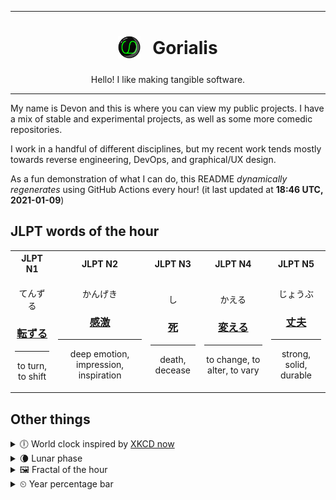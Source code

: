 ***

<h1 align="center">
<sub>
    <img src="readme/resources/avatar.png" height="36">
</sub>
&nbsp;
Gorialis
</h1>
<p align="center">
Hello! I like making tangible software.
</p>

***

My name is Devon and this is where you can view my public projects. I have a mix of stable and experimental projects, as well as some more comedic repositories.

I work in a handful of different disciplines, but my recent work tends mostly towards reverse engineering, DevOps, and graphical/UX design.

As a fun demonstration of what I can do, this README *dynamically regenerates* using GitHub Actions every hour! (it last updated at **18:46 UTC, 2021-01-09**)

<h2>JLPT words of the hour</h2>
<table>
    <tr>
        <th>JLPT N1</th>
        <th>JLPT N2</th>
        <th>JLPT N3</th>
        <th>JLPT N4</th>
        <th>JLPT N5</th>
    </tr>
    <tr>
        <td>
            <p align="center">てんずる</p>
            <h3 align="center"><b><a href="https://jisho.org/search/%E8%BB%A2%E3%81%9A%E3%82%8B">転ずる</a></b></h3>
            <hr>
            <p align="center">to turn,<wbr> to shift</p>
        </td>
        <td>
            <p align="center">かんげき</p>
            <h3 align="center"><b><a href="https://jisho.org/search/%E6%84%9F%E6%BF%80">感激</a></b></h3>
            <hr>
            <p align="center">deep emotion,<wbr> impression,<wbr> inspiration</p>
        </td>
        <td>
            <p align="center">し</p>
            <h3 align="center"><b><a href="https://jisho.org/search/%E6%AD%BB">死</a></b></h3>
            <hr>
            <p align="center">death,<wbr> decease</p>
        </td>
        <td>
            <p align="center">かえる</p>
            <h3 align="center"><b><a href="https://jisho.org/search/%E5%A4%89%E3%81%88%E3%82%8B">変える</a></b></h3>
            <hr>
            <p align="center">to change,<wbr> to alter,<wbr> to vary</p>
        </td>
        <td>
            <p align="center">じょうぶ</p>
            <h3 align="center"><b><a href="https://jisho.org/search/%E4%B8%88%E5%A4%AB">丈夫</a></b></h3>
            <hr>
            <p align="center">strong,<wbr> solid,<wbr> durable</p>
        </td>
    </tr>
</table>

<h2>Other things</h2>
<details>
<summary>🕕  World clock inspired by <a href="https://xkcd.com/now">XKCD now</a></summary>

> <img src="generated/now.png" width="512">

</details>
<details>
<summary>🌘 Lunar phase</summary>

The moon is approximately 90.44% through its phase (Waning Crescent).

</details>
<details>
<summary>&#x1f5bc; Fractal of the hour</summary>

> <img src="generated/fractal.png" width="512">

</details>
<details>
<summary>&#x23f2; Year percentage bar</summary>
<pre><code>2021 [▁▁▁▁▁▁▁▁▁▁▁▁▁▁▁▁▁▁▁▁] 2.41%</code></pre>
</details>
